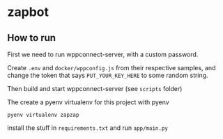 # zapbot

## How to run

First we need to run wppconnect-server, with a custom password.

Create `.env` and `docker/wppconfig.js` from their respective samples, and change the token that says `PUT_YOUR_KEY_HERE` to some random string.

Then build and start wppconnect-server (see `scripts` folder)

The create a pyenv virtualenv for this project with pyenv

```
pyenv virtualenv zapzap
```

install the stuff in `requirements.txt` and run `app/main.py`